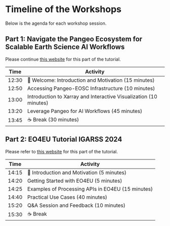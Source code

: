 # Timeline of the Workshops

Below is the agenda for each workshop session.

## Part 1: Navigate the Pangeo Ecosystem for Scalable Earth Science AI Workflows

Please continue [this website](https://pangeo-data.github.io/pangeo-bids25/agenda.html) for this part of the tutorial.

| Time   | Activity                                      |
| ------ | --------------------------------------------- |
| 12:30  | 👋 Welcome:  Introduction and Motivation (15 minutes)       |
| 12:50  | Accessing Pangeo-EOSC Infrastructure (10 minutes) |
| 13:00  | Introduction to Xarray and Interactive Visualization  (10 minutes) |
| 13:20  | Leverage Pangeo for AI Workflows (45 minutes)  |
| 13:45  | ☕️ Break (30 minutes)                          |




## Part 2: EO4EU Tutorial IGARSS 2024

Please refer to [this website](https://albughdadim.github.io/igarss2024-eo4eu/eo4eu_intro.html) for this part of the tutorial.

| Time   | Activity                                      |
| ------ | --------------------------------------------- |
| 14:15  | 👋 Introduction and Motivation (5 minutes)     |
| 14:20  | Getting Started with EO4EU (5 minutes)        |
| 14:25  | Examples of Processing APIs in EO4EU (15 minutes) |
| 14:40  | Practical Use Cases (40 minutes)              |
| 15:20  | Q&A Session and Feedback (10 minutes)         |
| 15:30  | ☕️ Break                                       |
